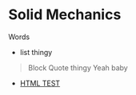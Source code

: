 # Solid Mechanics

Words

- list thingy

> Block Quote thingy
> Yeah baby

- [HTML TEST](SolidMechanics.html)
